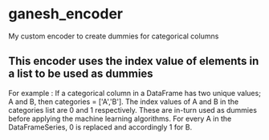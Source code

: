 # ganesh_encoder
My custom encoder to create dummies for categorical columns

## This encoder uses the index value of elements in a list to be used as dummies

For example : If a categorical column in a DataFrame has two unique values; A and B,
then categories = ['A','B']. The index values of A and B in the categories list are 0 and 1 respectively. These are in-turn used as
dummies before applying the machine learning algorithms. For every A in the DataFrameSeries, 0 is replaced and accordingly 1 for B.
